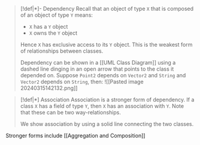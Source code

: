 >[!def|*]- Dependency
>Recall that an object of type `X` that is composed of an object of type `Y` means: 
>- `X` has a `Y` object
>- `X` owns the `Y` object
>
>Hence `X` has exclusive access to its `Y` object.
>This is the weakest form of relationships between classes.
>
>Dependency can be shown in a [[UML Class Diagram]] using a dashed line dinging in an open arrow that points to the class it depended on. Suppose `Point2` depends on `Vector2` and `String` and `Vector2` depends on `String`, then:
>![[Pasted image 20240315142132.png]]

>[!def|*] Association
>Association is a stronger form of dependency. If a class `X` has a field of type `Y`, then `X` has an association with `Y`.  Note that these can be two way-relationships.
>
>We show association by using a solid line connecting the two classes. 

Stronger forms include [[Aggregation and Composition]]


